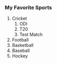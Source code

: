 ### My Favorite Sports
1. Cricket
   1. ODI
   2. T20
   3. Test Match
2. Football
3. Basketball
4. Baseball
5. Hockey
